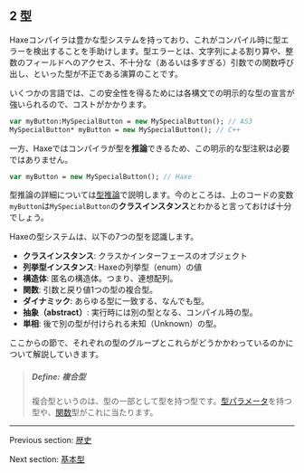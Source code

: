 ## 2 型

Haxeコンパイラは豊かな型システムを持っており、これがコンパイル時に型エラーを検出することを手助けします。型エラーとは、文字列による割り算や、整数のフィールドへのアクセス、不十分な（あるいは多すぎる）引数での関数呼び出し、といった型が不正である演算のことです。

いくつかの言語では、この安全性を得るためには各構文での明示的な型の宣言が強いられるので、コストがかかります。

```haxe
var myButton:MySpecialButton = new MySpecialButton(); // AS3
MySpecialButton* myButton = new MySpecialButton(); // C++ 
```

一方、Haxeではコンパイラが型を**推論**できるため、この明示的な型注釈は必要ではありません。

```haxe
var myButton = new MySpecialButton(); // Haxe
```

型推論の詳細については[型推論](type-system-type-inference.md)で説明します。今のところは、上のコードの変数`myButton`は`MySpecialButton`の**クラスインスタンス**とわかると言っておけば十分でしょう。

Haxeの型システムは、以下の7つの型を認識します。

 * **クラスインスタンス**: クラスかインターフェースのオブジェクト 
* **列挙型インスタンス**: Haxeの列挙型（enum）の値 
* **構造体**: 匿名の構造体。つまり、連想配列。 
* **関数**: 引数と戻り値1つの型の複合型。 
* **ダイナミック**: あらゆる型に一致する、なんでも型。 
* **抽象（abstract）**: 実行時には別の型となる、コンパイル時の型。 
* **単相**: 後で別の型が付けられる未知（Unknown）の型。

ここからの節で、それぞれの型のグループとこれらがどうかかわっているのかについて解説していきます。

> ##### Define: 複合型
>
> 
> 複合型というのは、型の一部として型を持つ型です。[型パラメータ](type-system-type-parameters.md)を持つ型や、[関数](types-function.md)型がこれに当たります。
>

---

Previous section: [歴史](introduction-haxe-history.md)

Next section: [基本型](types-basic-types.md)